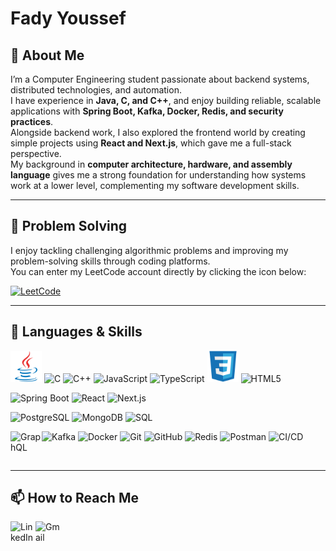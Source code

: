 # Fady Youssef 

## 🚀 About Me  
I’m a Computer Engineering student passionate about backend systems, distributed technologies, and automation.  
I have experience in **Java, C, and C++**, and enjoy building reliable, scalable applications with **Spring Boot, Kafka, Docker, Redis, and security practices**.  
Alongside backend work, I also explored the frontend world by creating simple projects using **React and Next.js**, which gave me a full-stack perspective.  
My background in **computer architecture, hardware, and assembly language** gives me a strong foundation for understanding how systems work at a lower level, complementing my software development skills.  

---

## 🧩 Problem Solving  

I enjoy tackling challenging algorithmic problems and improving my problem-solving skills through coding platforms.  
You can enter my LeetCode account directly by clicking the icon below:  

<a href="https://leetcode.com/u/fadyyoussef4444/" target="_blank">
  <img alt="LeetCode" width="100px" src="https://upload.wikimedia.org/wikipedia/commons/1/19/LeetCode_logo_black.png" />
</a>

<br clear="left"/>

---

## 🧰 Languages & Skills

<p align="left">
  <!-- Row 1 -->
  <img alt="Java" width="50px" height="50px" src="https://raw.githubusercontent.com/devicons/devicon/master/icons/java/java-original.svg" />
  <img alt="C" width="50px" height="50px" src="https://cdn.simpleicons.org/c/00599C" />  
  <img alt="C++" width="50px" height="50px" src="https://cdn.simpleicons.org/cplusplus/00599C" />  
  <img alt="JavaScript" width="50px" height="50px" src="https://cdn.jsdelivr.net/gh/devicons/devicon/icons/javascript/javascript-original.svg" />
  <img alt="TypeScript" width="50px" height="50px" src="https://cdn.jsdelivr.net/gh/devicons/devicon/icons/typescript/typescript-original.svg" />
  <img alt="CSS3" width="50px" height="50px" src="https://raw.githubusercontent.com/devicons/devicon/master/icons/css3/css3-original.svg" />
  <img alt="HTML5" width="50px" height="50px" src="https://cdn.simpleicons.org/html5/E34F26" />  
</p>

<p align="left">
  <!-- Row 2 -->
  <img alt="Spring Boot" width="50px" height="50px" src="https://cdn.simpleicons.org/springboot/6DB33F" />  
  <img alt="React" width="50px" height="50px" src="https://cdn.jsdelivr.net/gh/devicons/devicon/icons/react/react-original.svg" />
  <img alt="Next.js" width="50px" height="50px" src="https://cdn.jsdelivr.net/gh/devicons/devicon/icons/nextjs/nextjs-original.svg" />
</p>

<p align="left">
  <!-- Row 3 -->
  <img alt="PostgreSQL" width="50px" height="50px" src="https://cdn.jsdelivr.net/gh/devicons/devicon/icons/postgresql/postgresql-original.svg" />
  <img alt="MongoDB" width="50px" height="50px" src="https://cdn.jsdelivr.net/gh/devicons/devicon/icons/mongodb/mongodb-original.svg" />
  <img alt="SQL" width="50px" height="50px" src="https://cdn-icons-png.flaticon.com/512/4248/4248443.png" />
</p>

<p align="left">
  <!-- Row 4 -->
  <img align="left" alt="GraphQL" width="50px" src="https://cdn.jsdelivr.net/gh/devicons/devicon/icons/graphql/graphql-plain.svg" />
  <img alt="Kafka" width="50px" height="50px" src="https://cdn.simpleicons.org/apachekafka/231F20" />
  <img alt="Docker" width="50px" height="50px" src="https://cdn.simpleicons.org/docker/2496ED" />
  <img alt="Git" width="50px" height="50px" src="https://cdn.simpleicons.org/git/F05032" />  
  <img alt="GitHub" width="50px" height="50px" src="https://github.githubassets.com/images/modules/logos_page/GitHub-Mark.png" />
  <img alt="Redis" width="50px" height="50px" src="https://cdn.simpleicons.org/redis/DC382D" />  
  <img alt="Postman" width="50px" height="50px" src="https://cdn.simpleicons.org/postman/FF6C37" />  
  <img alt="CI/CD" width="50px" height="50px" src="https://avatars.githubusercontent.com/u/44036562?s=200&v=4" />
</p>

<br clear="left"/>

---

## 📫 How to Reach Me  
<a href="https://www.linkedin.com/in/fadyyoussef2/">
  <img align="left" alt="LinkedIn" width="40px" src="https://cdn-icons-png.flaticon.com/512/174/174857.png" />
</a>

<a href="mailto:fadyyoussef4444@email.com">
  <img align="left" alt="Gmail" width="40px" src="https://cdn-icons-png.flaticon.com/512/732/732200.png" />
</a>

